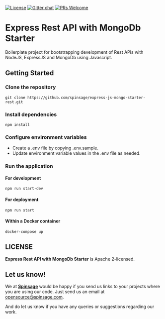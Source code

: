 [![License](https://img.shields.io/badge/License-Apache%202.0-blue.svg)](https://opensource.org/licenses/Apache-2.0)
[![Gitter chat](https://badges.gitter.im/gitterHQ/gitter.png)](https://gitter.im/spinsage/community)
[![PRs Welcome](https://img.shields.io/badge/PRs-welcome-brightgreen.svg?style=flat-square)](http://makeapullrequest.com)

# Express Rest API with MongoDb Starter

Boilerplate project for bootstrapping development of Rest APIs with NodeJS, ExpressJS and MongoDb using Javascript.

## Getting Started

### Clone the repository

```console
git clone https://github.com/spinsage/express-js-mongo-starter-rest.git
```

### Install dependencies

```console
npm install
```

### Configure environment variables

- Create a .env file by copying .env.sample.
- Update environment variable values in the .env file as needed.

### Run the application

#### For development

```console
npm run start-dev
```

#### For deployment

```console
npm run start
```

#### Within a Docker container

```console
docker-compose up
```  

## LICENSE

**Express Rest API with MongoDb Starter** is Apache 2-licensed.

## Let us know!

We at [**Spinsage**](https://www.spinsage.com/) would be happy if you send us links to your projects where you are using our code. Just send us an email at opensource@spinsage.com.

And do let us know if you have any queries or suggestions regarding our work.
